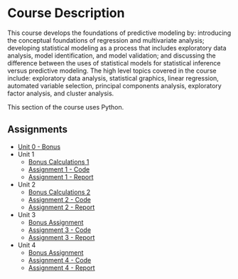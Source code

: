 # Course Description

This course develops the foundations of predictive modeling by: introducing the conceptual foundations of regression and multivariate analysis; developing statistical modeling as a process that includes exploratory data analysis, model identification, and model validation; and discussing the difference between the uses of statistical models for statistical inference versus predictive modeling. The high level topics covered in the course include: exploratory data analysis, statistical graphics, linear regression, automated variable selection, principal components analysis, exploratory factor analysis, and cluster analysis.

This section of the course uses Python.

## Assignments

- [Unit 0 - Bonus](Bonus00.ipynb)
- Unit 1
	* [Bonus Calculations 1](Bonus_Calculations_1.ipynb)
	* [Assignment 1 - Code](Assignment_1.ipynb)
	* [Assignment 1 - Report](Assignment_1.pdf)
- Unit 2
	* [Bonus Calculations 2](Bonus_Calculations_2.ipynb)
	* [Assignment 2 - Code](Assignment_2.ipynb)
	* [Assignment 2 - Report](Assignment_2.pdf)
- Unit 3
	* [Bonus Assignment](Bonus_3.pdf)
	* [Assignment 3 - Code](Assignment_3.ipynb)
	* [Assignment 3 - Report](Assignment_3.pdf)
- Unit 4
	* [Bonus Assignment](Bonus_4.pdf)
	* [Assignment 4 - Code](Assignment_4ipynb)
	* [Assignment 4 - Report](Assignment_4.pdf)
